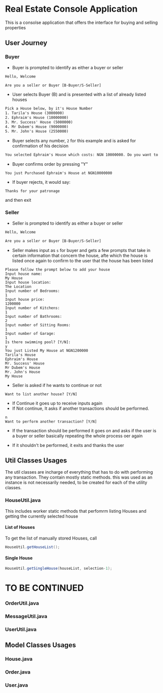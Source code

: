 # Real Estate Console Application
This is a consolse application that offers the interface for buying and selling properties

## User Journey

### Buyer

- Buyer is prompted to identify as either a buyer or seller
```txt
Hello, Welcome 

Are you a seller or Buyer [B-Buyer/S-Seller]
```
- User selects Buyer (B) and is presented with a list of already listed houses
```txt
Pick a House below, by it's House Number
1. Tarila's House (3000000)
2. Ephraim's House (10000000)
3. Mr. Success' House (5000000)
4. Mr Dubem's House (9000000)
5. Mr. John's House (2550000)
```
- Buyer selects any number, ```2``` for this example and is asked for confirmation of his decision
```txt
You selected Ephraim's House which costs: NGN 10000000. Do you want to continue? [Y/N]
```
- Buyer confirms order by pressing "Y"
```
You just Purchased Ephraim's House at NGN10000000
```
- If buyer rejects, it would say: 
```
Thanks for your patronage
```
and then exit


### Seller
- Seller is prompted to identify as either a buyer or seller
```txt
Hello, Welcome 

Are you a seller or Buyer [B-Buyer/S-Seller]
```
- Seller makes input as ```s``` for buyer and gets a few prompts that take in certain information that concern the house, afte which the house is listed once again to confirm to the user that the house has been listed
```
Please follow the prompt below to add your house
Input house name: 
My House
Input house location: 
The Location
Input number of Bedrooms: 
1
Input house price: 
1200000
Input number of Kitchens: 
1
Input number of Bathrooms: 
2
Input number of Sitting Rooms: 
1
Input number of Garage: 
1
Is there swimming pool? [Y/N]: 
y
You just Listed My House at NGN1200000
Tarila's House
Ephraim's House
Mr. Success' House
Mr Dubem's House
Mr. John's House
My House
```
- Seller is asked if he wants to continue or not

```
Want to list another house? [Y/N]
```
- If Continue it goes up to receive inputs again
- If Not continue, It asks if another transactions should be performed.
```
n
Want to perform another transaction? [Y/N]
```
- If the transaction should be performed it goes on and asks if the user is a buyer or seller basically repeating the whole process oer again

- If it shouldn't be performed, it exits and thanks the user

## Util Classes Usages
The util classes are incharge of everything that has to do with performing any transaction. They contain mostly static methods. this was used as an instance is not necessarily needed, to be created for each of the utility classes.

### HouseUtil.java
This includes worker static methods that perfomrm listing Houses and getting the currently selected house

#### List of Houses
To get the list of manually stored Houses, call
```java
HouseUtil.getHouseList();
```

#### Single House
```java
HouseUtil.getSingleHouse(houseList, selection-1);
```


# TO BE CONTINUED
### OrderUtil.java

### MessageUtil.java

### UserUtil.java


## Model Classes Usages

### House.java

### Order.java

### User.java

